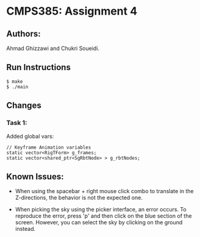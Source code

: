 # CMPS385: Assignment 4
## Authors:
Ahmad Ghizzawi and Chukri Soueidi.  

## Run Instructions
    $ make
    $ ./main

## Changes
### Task 1:
Added global vars:

    // Keyframe Animation variables 
    static vector<RigTForm> g_frames;
    static vector<shared_ptr<SgRbtNode> > g_rbtNodes;

## Known Issues:
- When using the spacebar + right mouse click combo to translate in the
  Z-directions, the behavior is not the expected one.

- When picking the sky using the picker interface, an error occurs. To reproduce
the error, press 'p' and then click on the blue section of the screen. However,
you can select the sky by clicking on the ground instead.

